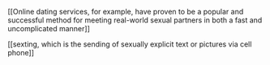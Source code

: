 [[Online dating services, for example, have proven to be a popular and successful method for meeting real-world sexual partners in both a fast and uncomplicated manner]]

[[sexting, which is the sending of sexually explicit text or pictures via cell phone]]

